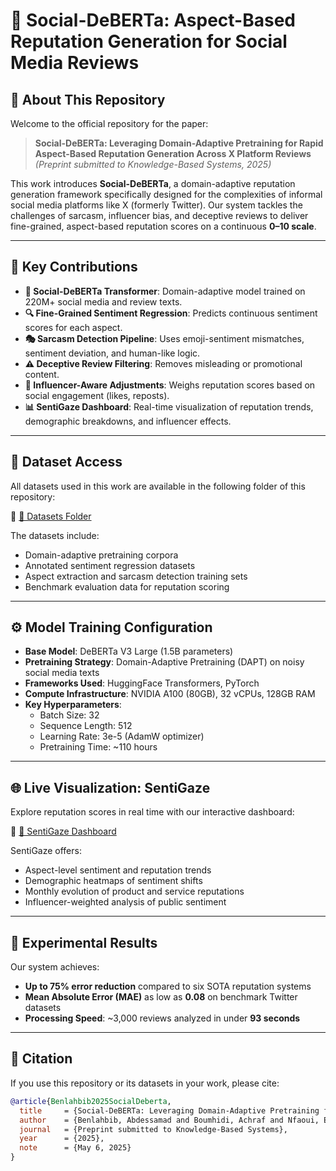 # 🧠 Social-DeBERTa: Aspect-Based Reputation Generation for Social Media Reviews

## 📑 About This Repository

Welcome to the official repository for the paper:  
> **Social-DeBERTa: Leveraging Domain-Adaptive Pretraining for Rapid Aspect-Based Reputation Generation Across X Platform Reviews**  
> _(Preprint submitted to Knowledge-Based Systems, 2025)_

This work introduces **Social-DeBERTa**, a domain-adaptive reputation generation framework specifically designed for the complexities of informal social media platforms like X (formerly Twitter). Our system tackles the challenges of sarcasm, influencer bias, and deceptive reviews to deliver fine-grained, aspect-based reputation scores on a continuous **0–10 scale**.

---

## 🚀 Key Contributions

- **🧠 Social-DeBERTa Transformer**: Domain-adaptive model trained on 220M+ social media and review texts.
- **🔍 Fine-Grained Sentiment Regression**: Predicts continuous sentiment scores for each aspect.
- **🎭 Sarcasm Detection Pipeline**: Uses emoji-sentiment mismatches, sentiment deviation, and human-like logic.
- **⚠️ Deceptive Review Filtering**: Removes misleading or promotional content.
- **📣 Influencer-Aware Adjustments**: Weighs reputation scores based on social engagement (likes, reposts).
- **📊 SentiGaze Dashboard**: Real-time visualization of reputation trends, demographic breakdowns, and influencer effects.

---

## 📂 Dataset Access

All datasets used in this work are available in the following folder of this repository:

🔗 [📁 Datasets Folder](https://github.com/boumhidi-achraf/Social-Deberta/tree/main/Datasets)

The datasets include:
- Domain-adaptive pretraining corpora
- Annotated sentiment regression datasets
- Aspect extraction and sarcasm detection training sets
- Benchmark evaluation data for reputation scoring

---

## ⚙️ Model Training Configuration

- **Base Model**: DeBERTa V3 Large (1.5B parameters)
- **Pretraining Strategy**: Domain-Adaptive Pretraining (DAPT) on noisy social media texts
- **Frameworks Used**: HuggingFace Transformers, PyTorch
- **Compute Infrastructure**: NVIDIA A100 (80GB), 32 vCPUs, 128GB RAM
- **Key Hyperparameters**:  
  - Batch Size: 32  
  - Sequence Length: 512  
  - Learning Rate: 3e-5 (AdamW optimizer)  
  - Pretraining Time: ~110 hours

---

## 🌐 Live Visualization: SentiGaze

Explore reputation scores in real time with our interactive dashboard:

🔗 [🌟 SentiGaze Dashboard](http://www.sentigaze.com)

SentiGaze offers:
- Aspect-level sentiment and reputation trends
- Demographic heatmaps of sentiment shifts
- Monthly evolution of product and service reputations
- Influencer-weighted analysis of public sentiment

---

## 🔬 Experimental Results

Our system achieves:
- **Up to 75% error reduction** compared to six SOTA reputation systems
- **Mean Absolute Error (MAE)** as low as **0.08** on benchmark Twitter datasets
- **Processing Speed**: ~3,000 reviews analyzed in under **93 seconds**

---

## 📜 Citation

If you use this repository or its datasets in your work, please cite:

```bibtex
@article{Benlahbib2025SocialDeberta,
  title     = {Social-DeBERTa: Leveraging Domain-Adaptive Pretraining for Rapid Aspect-Based Reputation Generation Across X Platform Reviews},
  author    = {Benlahbib, Abdessamad and Boumhidi, Achraf and Nfaoui, El Habib},
  journal   = {Preprint submitted to Knowledge-Based Systems},
  year      = {2025},
  note      = {May 6, 2025}
}
